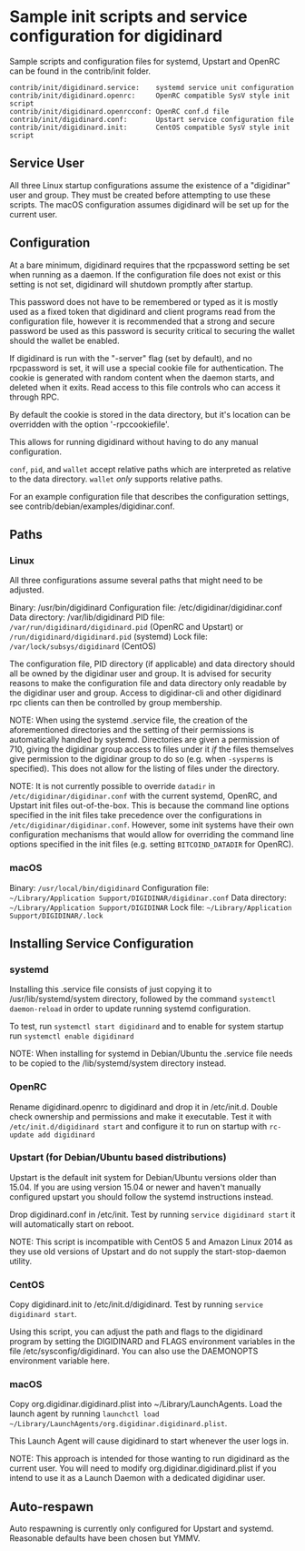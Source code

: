 Sample init scripts and service configuration for digidinard
==========================================================

Sample scripts and configuration files for systemd, Upstart and OpenRC
can be found in the contrib/init folder.

    contrib/init/digidinard.service:    systemd service unit configuration
    contrib/init/digidinard.openrc:     OpenRC compatible SysV style init script
    contrib/init/digidinard.openrcconf: OpenRC conf.d file
    contrib/init/digidinard.conf:       Upstart service configuration file
    contrib/init/digidinard.init:       CentOS compatible SysV style init script

Service User
---------------------------------

All three Linux startup configurations assume the existence of a "digidinar" user
and group.  They must be created before attempting to use these scripts.
The macOS configuration assumes digidinard will be set up for the current user.

Configuration
---------------------------------

At a bare minimum, digidinard requires that the rpcpassword setting be set
when running as a daemon.  If the configuration file does not exist or this
setting is not set, digidinard will shutdown promptly after startup.

This password does not have to be remembered or typed as it is mostly used
as a fixed token that digidinard and client programs read from the configuration
file, however it is recommended that a strong and secure password be used
as this password is security critical to securing the wallet should the
wallet be enabled.

If digidinard is run with the "-server" flag (set by default), and no rpcpassword is set,
it will use a special cookie file for authentication. The cookie is generated with random
content when the daemon starts, and deleted when it exits. Read access to this file
controls who can access it through RPC.

By default the cookie is stored in the data directory, but it's location can be overridden
with the option '-rpccookiefile'.

This allows for running digidinard without having to do any manual configuration.

`conf`, `pid`, and `wallet` accept relative paths which are interpreted as
relative to the data directory. `wallet` *only* supports relative paths.

For an example configuration file that describes the configuration settings,
see contrib/debian/examples/digidinar.conf.

Paths
---------------------------------

### Linux

All three configurations assume several paths that might need to be adjusted.

Binary:              /usr/bin/digidinard
Configuration file:  /etc/digidinar/digidinar.conf
Data directory:      /var/lib/digidinard
PID file:            `/var/run/digidinard/digidinard.pid` (OpenRC and Upstart) or `/run/digidinard/digidinard.pid` (systemd)
Lock file:           `/var/lock/subsys/digidinard` (CentOS)

The configuration file, PID directory (if applicable) and data directory
should all be owned by the digidinar user and group.  It is advised for security
reasons to make the configuration file and data directory only readable by the
digidinar user and group.  Access to digidinar-cli and other digidinard rpc clients
can then be controlled by group membership.

NOTE: When using the systemd .service file, the creation of the aforementioned
directories and the setting of their permissions is automatically handled by
systemd. Directories are given a permission of 710, giving the digidinar group
access to files under it _if_ the files themselves give permission to the
digidinar group to do so (e.g. when `-sysperms` is specified). This does not allow
for the listing of files under the directory.

NOTE: It is not currently possible to override `datadir` in
`/etc/digidinar/digidinar.conf` with the current systemd, OpenRC, and Upstart init
files out-of-the-box. This is because the command line options specified in the
init files take precedence over the configurations in
`/etc/digidinar/digidinar.conf`. However, some init systems have their own
configuration mechanisms that would allow for overriding the command line
options specified in the init files (e.g. setting `BITCOIND_DATADIR` for
OpenRC).

### macOS

Binary:              `/usr/local/bin/digidinard`
Configuration file:  `~/Library/Application Support/DIGIDINAR/digidinar.conf`
Data directory:      `~/Library/Application Support/DIGIDINAR`
Lock file:           `~/Library/Application Support/DIGIDINAR/.lock`

Installing Service Configuration
-----------------------------------

### systemd

Installing this .service file consists of just copying it to
/usr/lib/systemd/system directory, followed by the command
`systemctl daemon-reload` in order to update running systemd configuration.

To test, run `systemctl start digidinard` and to enable for system startup run
`systemctl enable digidinard`

NOTE: When installing for systemd in Debian/Ubuntu the .service file needs to be copied to the /lib/systemd/system directory instead.

### OpenRC

Rename digidinard.openrc to digidinard and drop it in /etc/init.d.  Double
check ownership and permissions and make it executable.  Test it with
`/etc/init.d/digidinard start` and configure it to run on startup with
`rc-update add digidinard`

### Upstart (for Debian/Ubuntu based distributions)

Upstart is the default init system for Debian/Ubuntu versions older than 15.04. If you are using version 15.04 or newer and haven't manually configured upstart you should follow the systemd instructions instead.

Drop digidinard.conf in /etc/init.  Test by running `service digidinard start`
it will automatically start on reboot.

NOTE: This script is incompatible with CentOS 5 and Amazon Linux 2014 as they
use old versions of Upstart and do not supply the start-stop-daemon utility.

### CentOS

Copy digidinard.init to /etc/init.d/digidinard. Test by running `service digidinard start`.

Using this script, you can adjust the path and flags to the digidinard program by
setting the DIGIDINARD and FLAGS environment variables in the file
/etc/sysconfig/digidinard. You can also use the DAEMONOPTS environment variable here.

### macOS

Copy org.digidinar.digidinard.plist into ~/Library/LaunchAgents. Load the launch agent by
running `launchctl load ~/Library/LaunchAgents/org.digidinar.digidinard.plist`.

This Launch Agent will cause digidinard to start whenever the user logs in.

NOTE: This approach is intended for those wanting to run digidinard as the current user.
You will need to modify org.digidinar.digidinard.plist if you intend to use it as a
Launch Daemon with a dedicated digidinar user.

Auto-respawn
-----------------------------------

Auto respawning is currently only configured for Upstart and systemd.
Reasonable defaults have been chosen but YMMV.
